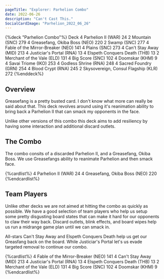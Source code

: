 ```yaml
---
pageTitle: "Explorer: Parhelion Combo"
date: 2022-06-26
description: "Can't Cast This."
SocialCardImage: "Parhelion_2022_06_26"
---
```


{%deck "Parhelion Combo"%}
Deck
4 Parhelion II (WAR) 24
2 Mountain (SNC) 279
4 Greasefang, Okiba Boss (NEO) 220
2 Swamp (SNC) 277
4 Fable of the Mirror-Breaker (NEO) 141
4 Plains (SNC) 273
4 Can't Stay Away (MID) 213
4 Justiciar's Portal (RNA) 13
4 Elspeth Conquers Death (THB) 13
2 Merchant of the Vale (ELD) 131
4 Big Score (SNC) 102
4 Doomskar (KHM) 9
4 Savai Triome (IKO) 253
4 Godless Shrine (RNA) 248
4 Sacred Foundry (GRN) 254
4 Blood Crypt (RNA) 245
2 Skysovereign, Consul Flagship (KLR) 272
{%enddeck%}

## Overview

Greasefang is a pretty busted card. I don't know what more can really be said about that. This deck revolves around using it's reanimation ability to bring back a Parhelion II that can smack my opponents in the face. 

Unlike other versions of this combo this deck aims to add resiliency by having some interaction and additional discard outlets. 

## The Combo

The combo consits of a discarded Parhelion II, and a Greasefang, Okiba Boss. We use Greasefangs ability to reanimate Parhelion and then smack face. 

{%cardlist%}
4 Parhelion II (WAR) 24
4 Greasefang, Okiba Boss (NEO) 220
{%endcardlist%}

## Team Players

Unlike other decks we are not aimed at hitting the combo as quickly as possible. We have a good selection of team players who help us setup some pretty disgusting board states that can make it hard for our opponents to claw their way back. Discard outlets, blink effects, and board wipes help us run a midrange game plan until we can smack in. 

All-stars Can't Stay Away and Elspeth Conquers Death help us get our Greasfang back on the board. While Justiciar's Portal let's us  evade targeted removal to continue our combo. 

{%cardlist%}
4 Fable of the Mirror-Breaker (NEO) 141
4 Can't Stay Away (MID) 213
4 Justiciar's Portal (RNA) 13
4 Elspeth Conquers Death (THB) 13
2 Merchant of the Vale (ELD) 131
4 Big Score (SNC) 102
4 Doomskar (KHM) 9
{%endcardlist%}